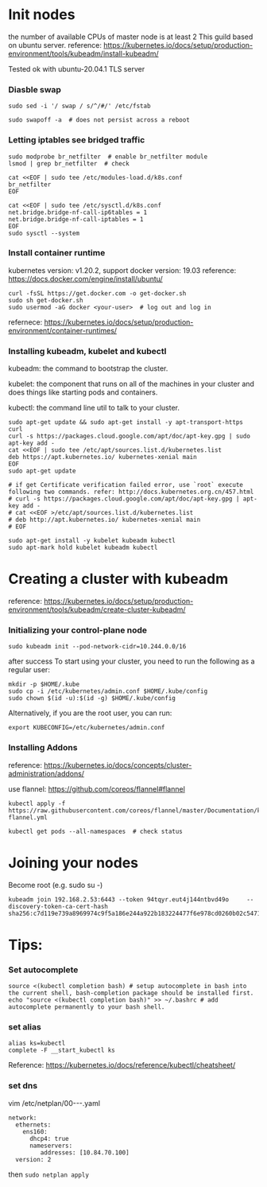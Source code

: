 # Init nodes
the number of available CPUs of master node is at least 2
This guild based on ubuntu server.
reference: https://kubernetes.io/docs/setup/production-environment/tools/kubeadm/install-kubeadm/

Tested ok with ubuntu-20.04.1 TLS server
### Diasble swap
```
sudo sed -i '/ swap / s/^/#/' /etc/fstab
```

```
sudo swapoff -a  # does not persist across a reboot
```


### Letting iptables see bridged traffic
```
sudo modprobe br_netfilter  # enable br_netfilter module 
lsmod | grep br_netfilter  # check
```

```
cat <<EOF | sudo tee /etc/modules-load.d/k8s.conf
br_netfilter
EOF

cat <<EOF | sudo tee /etc/sysctl.d/k8s.conf
net.bridge.bridge-nf-call-ip6tables = 1
net.bridge.bridge-nf-call-iptables = 1
EOF
sudo sysctl --system
```

### Install container runtime

kubernetes version: v1.20.2, support docker version: 19.03
reference: https://docs.docker.com/engine/install/ubuntu/
```
curl -fsSL https://get.docker.com -o get-docker.sh
sudo sh get-docker.sh
sudo usermod -aG docker <your-user>  # log out and log in
```
refernece: https://kubernetes.io/docs/setup/production-environment/container-runtimes/

### Installing kubeadm, kubelet and kubectl

kubeadm: the command to bootstrap the cluster.

kubelet: the component that runs on all of the machines in your cluster and does things like starting pods and containers.

kubectl: the command line util to talk to your cluster.

```
sudo apt-get update && sudo apt-get install -y apt-transport-https curl
curl -s https://packages.cloud.google.com/apt/doc/apt-key.gpg | sudo apt-key add -
cat <<EOF | sudo tee /etc/apt/sources.list.d/kubernetes.list
deb https://apt.kubernetes.io/ kubernetes-xenial main
EOF
sudo apt-get update  

# if get Certificate verification failed error, use `root` execute following two commands. refer: http://docs.kubernetes.org.cn/457.html
# curl -s https://packages.cloud.google.com/apt/doc/apt-key.gpg | apt-key add -
# cat <<EOF >/etc/apt/sources.list.d/kubernetes.list
# deb http://apt.kubernetes.io/ kubernetes-xenial main
# EOF

sudo apt-get install -y kubelet kubeadm kubectl
sudo apt-mark hold kubelet kubeadm kubectl
```

# Creating a cluster with kubeadm

reference: https://kubernetes.io/docs/setup/production-environment/tools/kubeadm/create-cluster-kubeadm/

### Initializing your control-plane node

```
sudo kubeadm init --pod-network-cidr=10.244.0.0/16
```

after success
To start using your cluster, you need to run the following as a regular user:
```
mkdir -p $HOME/.kube
sudo cp -i /etc/kubernetes/admin.conf $HOME/.kube/config
sudo chown $(id -u):$(id -g) $HOME/.kube/config
```
Alternatively, if you are the root user, you can run:
```
export KUBECONFIG=/etc/kubernetes/admin.conf
```

### Installing Addons
reference: https://kubernetes.io/docs/concepts/cluster-administration/addons/

use flannel: https://github.com/coreos/flannel#flannel
```
kubectl apply -f https://raw.githubusercontent.com/coreos/flannel/master/Documentation/kube-flannel.yml

kubectl get pods --all-namespaces  # check status
```

# Joining your nodes

Become root (e.g. sudo su -)
```
kubeadm join 192.168.2.53:6443 --token 94tqyr.eut4j144ntbvd49o     --discovery-token-ca-cert-hash sha256:c7d119e739a8969974c9f5a186e244a922b183224477f6e978cd0260b02c5471
```

# Tips:
### Set autocomplete 
```
source <(kubectl completion bash) # setup autocomplete in bash into the current shell, bash-completion package should be installed first.
echo "source <(kubectl completion bash)" >> ~/.bashrc # add autocomplete permanently to your bash shell.
```

### set alias 
```
alias ks=kubectl
complete -F __start_kubectl ks
```

Reference: https://kubernetes.io/docs/reference/kubectl/cheatsheet/

### set dns
vim /etc/netplan/00---.yaml
```
network:
  ethernets:
    ens160:
      dhcp4: true
      nameservers:
         addresses: [10.84.70.100]
  version: 2
```
then `sudo netplan apply`
